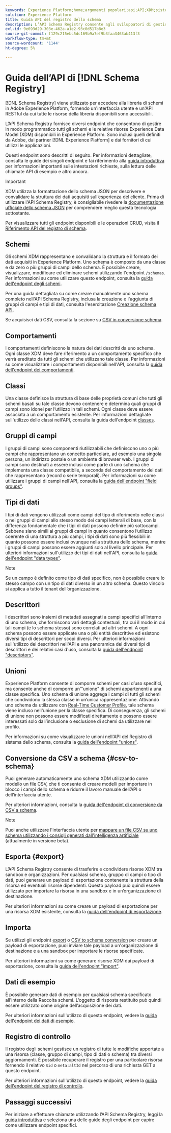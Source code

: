 ```yaml
---
keywords: Experience Platform;home;argomenti popolari;api;API;XDM;sistema XDM;Experience data model;Experience data model;Experience Data Model;data model;Data Model;schema registry;Schema Registry;
solution: Experience Platform
title: Guida API del registro dello schema
description: L’API Schema Registry consente agli sviluppatori di gestire in modo programmatico tutti gli schemi e le relative risorse Experience Data Model (XDM) all’interno di Adobe Experience Platform. Segui questa guida per scoprire come eseguire operazioni chiave utilizzando l’API.
exl-id: 9e693d29-303e-462a-a1e2-93c0d517b8e3
source-git-commit: f129c215ebc5dc169b9a7ef9b3faa3463ab413f3
workflow-type: tm+mt
source-wordcount: '1144'
ht-degree: 5%

---
```


# Guida dell’API di [!DNL Schema Registry]

[!DNL Schema Registry] viene utilizzato per accedere alla libreria di schemi in Adobe Experience Platform, fornendo un&#39;interfaccia utente e un&#39;API RESTful da cui tutte le risorse della libreria disponibili sono accessibili.

L’API Schema Registry fornisce diversi endpoint che consentono di gestire in modo programmatico tutti gli schemi e le relative risorse Experience Data Model (XDM) disponibili in Experience Platform. Sono inclusi quelli definiti da Adobe, dai partner [!DNL Experience Platform] e dai fornitori di cui utilizzi le applicazioni.

Questi endpoint sono descritti di seguito. Per informazioni dettagliate, consulta le guide dei singoli endpoint e fai riferimento alla [guida introduttiva](./getting-started.md) per informazioni importanti sulle intestazioni richieste, sulla lettura delle chiamate API di esempio e altro ancora.

>[!IMPORTANT]
>
>XDM utilizza la formattazione dello schema JSON per descrivere e convalidare la struttura dei dati acquisiti sull’esperienza del cliente. Prima di utilizzare l&#39;API Schema Registry, è consigliabile rivedere la [documentazione ufficiale dello schema JSON](https://json-schema.org/) per comprendere meglio questa tecnologia sottostante.

Per visualizzare tutti gli endpoint disponibili e le operazioni CRUD, visita il [Riferimento API del registro di schema](https://www.adobe.io/experience-platform-apis/references/schema-registry/).

## Schemi

Gli schemi XDM rappresentano e convalidano la struttura e il formato dei dati acquisiti in Experience Platform. Uno schema è composto da una classe e da zero o più gruppi di campi dello schema. È possibile creare, visualizzare, modificare ed eliminare schemi utilizzando l&#39;endpoint `/schemas`. Per informazioni su come utilizzare questo endpoint, consulta la [guida dell&#39;endpoint degli schemi](./schemas.md).

Per una guida dettagliata su come creare manualmente uno schema completo nell&#39;API Schema Registry, inclusa la creazione e l&#39;aggiunta di gruppi di campi e tipi di dati, consulta l&#39;esercitazione [Creazione schema API](../tutorials/create-schema-api.md).

Se acquisisci dati CSV, consulta la sezione su [CSV in conversione schema](#csv-to-schema).

## Comportamenti

I comportamenti definiscono la natura dei dati descritti da uno schema. Ogni classe XDM deve fare riferimento a un comportamento specifico che verrà ereditato da tutti gli schemi che utilizzano tale classe. Per informazioni su come visualizzare i comportamenti disponibili nell&#39;API, consulta la [guida dell&#39;endpoint dei comportamenti](./behaviors.md).

## Classi

Una classe definisce la struttura di base delle proprietà comuni che tutti gli schemi basati su tale classe devono contenere e determina quali gruppi di campi sono idonei per l’utilizzo in tali schemi. Ogni classe deve essere associata a un comportamento esistente. Per informazioni dettagliate sull&#39;utilizzo delle classi nell&#39;API, consulta la guida dell&#39;endpoint [classes](./classes.md).

## Gruppi di campi

I gruppi di campi sono componenti riutilizzabili che definiscono uno o più campi che rappresentano un concetto particolare, ad esempio una singola persona, un indirizzo postale o un ambiente di browser web. I gruppi di campi sono destinati a essere inclusi come parte di uno schema che implementa una classe compatibile, a seconda del comportamento dei dati che rappresentano (record o serie temporali). Per informazioni su come utilizzare i gruppi di campi nell&#39;API, consulta la [guida dell&#39;endpoint &quot;field groups&quot;](./field-groups.md).

## Tipi di dati

I tipi di dati vengono utilizzati come campi del tipo di riferimento nelle classi o nei gruppi di campi allo stesso modo dei campi letterali di base, con la differenza fondamentale che i tipi di dati possono definire più sottocampi. Sebbene siano simili ai gruppi di campi in quanto consentono l’utilizzo coerente di una struttura a più campi, i tipi di dati sono più flessibili in quanto possono essere inclusi ovunque nella struttura dello schema, mentre i gruppi di campi possono essere aggiunti solo al livello principale. Per ulteriori informazioni sull&#39;utilizzo dei tipi di dati nell&#39;API, consulta la [guida dell&#39;endpoint &quot;data types&quot;](./data-types.md).

>[!NOTE]
>
>Se un campo è definito come tipo di dati specifico, non è possibile creare lo stesso campo con un tipo di dati diverso in un altro schema. Questo vincolo si applica a tutto il tenant dell’organizzazione.

## Descrittori

I descrittori sono insiemi di metadati assegnati a campi specifici all’interno di uno schema, che forniscono vari dettagli contestuali, tra cui il modo in cui tali campi (e lo schema stesso) sono correlati ad altri schemi. A ogni schema possono essere applicate una o più entità descrittive ed esistono diversi tipi di descrittori per scopi diversi. Per ulteriori informazioni sull&#39;utilizzo dei descrittori nell&#39;API e una panoramica dei diversi tipi di descrittori e dei relativi casi d&#39;uso, consulta la [guida dell&#39;endpoint &quot;descriptors&quot;](./descriptors.md).

## Unioni

Experience Platform consente di comporre schemi per casi d’uso specifici, ma consente anche di comporre un’&quot;unione&quot; di schemi appartenenti a una classe specifica. Uno schema di unione aggrega i campi di tutti gli schemi che condividono la stessa classe in un’unica rappresentazione. Attivando uno schema da utilizzare con [Real-Time Customer Profile](../../profile/home.md), tale schema viene incluso nell&#39;unione per la classe specifica. Di conseguenza, gli schemi di unione non possono essere modificati direttamente e possono essere interessati solo dall’inclusione o esclusione di schemi da utilizzare nel profilo.

Per informazioni su come visualizzare le unioni nell&#39;API del Registro di sistema dello schema, consulta la [guida dell&#39;endpoint &quot;unions&quot;](./unions.md).

## Conversione da CSV a schema {#csv-to-schema}

Puoi generare automaticamente uno schema XDM utilizzando come modello un file CSV, che ti consente di creare modelli per importare in blocco i campi dello schema e ridurre il lavoro manuale dell’API o dell’interfaccia utente.

Per ulteriori informazioni, consulta la [guida dell&#39;endpoint di conversione da CSV a schema](./export.md).

>[!NOTE]
>
>Puoi anche utilizzare l&#39;interfaccia utente per [mappare un file CSV su uno schema utilizzando i consigli generati dall&#39;intelligenza artificiale](../../ingestion/tutorials/map-csv/recommendations.md) (attualmente in versione beta).

## Esporta {#export}

L’API Schema Registry consente di trasferire e condividere risorse XDM tra sandbox e organizzazioni. Per qualsiasi schema, gruppo di campi o tipo di dati, puoi generare un payload di esportazione contenente la struttura della risorsa ed eventuali risorse dipendenti. Questo payload può quindi essere utilizzato per importare la risorsa in una sandbox e in un’organizzazione di destinazione.

Per ulteriori informazioni su come creare un payload di esportazione per una risorsa XDM esistente, consulta la [guida dell&#39;endpoint di esportazione](./export.md).

## Importa

Se utilizzi gli endpoint [export](#export) o [CSV to schema conversion](./import.md) per creare un payload di esportazione, puoi inviare tale payload a un&#39;organizzazione di destinazione e a una sandbox per importare le risorse specificate.

Per ulteriori informazioni su come generare risorse XDM dai payload di esportazione, consulta la [guida dell&#39;endpoint &quot;import&quot;](./export.md).

## Dati di esempio

È possibile generare dati di esempio per qualsiasi schema specificato all&#39;interno della Raccolta schemi. L’oggetto di risposta restituito può quindi essere utilizzato come origine dell’acquisizione dei dati.

Per ulteriori informazioni sull&#39;utilizzo di questo endpoint, vedere la [guida dell&#39;endpoint dei dati di esempio](./sample-data.md).

## Registro di controllo

Il registro degli schemi gestisce un registro di tutte le modifiche apportate a una risorsa (classe, gruppo di campi, tipo di dati o schema) tra diversi aggiornamenti. È possibile recuperare il registro per una particolare risorsa fornendo il relativo `$id` o `meta:altId` nel percorso di una richiesta GET a questo endpoint.

Per ulteriori informazioni sull&#39;utilizzo di questo endpoint, vedere la [guida dell&#39;endpoint del registro di controllo](./audit-log.md).

## Passaggi successivi

Per iniziare a effettuare chiamate utilizzando l’API Schema Registry, leggi la [guida introduttiva](./getting-started.md) e seleziona una delle guide degli endpoint per capire come utilizzare endpoint specifici.
